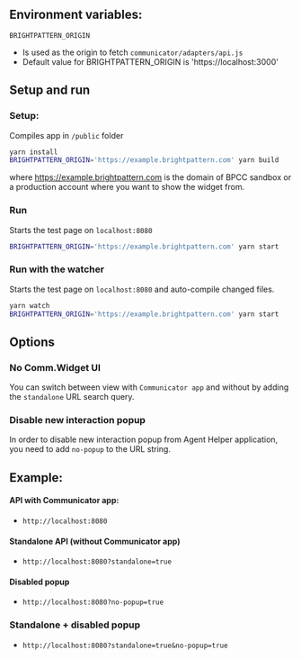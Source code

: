 
## Environment variables:
`BRIGHTPATTERN_ORIGIN`
- Is used as the origin to fetch `communicator/adapters/api.js`
- Default value for BRIGHTPATTERN_ORIGIN is 'https://localhost:3000'

## Setup and run
### Setup:
Compiles app in `/public` folder 

```bash
yarn install
BRIGHTPATTERN_ORIGIN='https://example.brightpattern.com' yarn build 
```
where https://example.brightpattern.com is the domain of BPCC sandbox or a production account where you want to show the widget from.

### Run
Starts the test page on `localhost:8080`
```bash
BRIGHTPATTERN_ORIGIN='https://example.brightpattern.com' yarn start
```


### Run with the watcher
Starts the test page on `localhost:8080` and auto-compile changed files.
```bash
yarn watch
BRIGHTPATTERN_ORIGIN='https://example.brightpattern.com' yarn start
```

## Options

### No Comm.Widget UI

You can switch between view with `Communicator app` and without by adding the `standalone` URL search query.

### Disable new interaction popup

In order to disable new interaction popup from Agent Helper application, you need to add `no-popup` to the URL string.

## Example:

#### API with Communicator app:
- `http://localhost:8080`

#### Standalone API (without Communicator app)
- `http://localhost:8080?standalone=true`

#### Disabled popup
- `http://localhost:8080?no-popup=true`

### Standalone + disabled popup
- `http://localhost:8080?standalone=true&no-popup=true`

